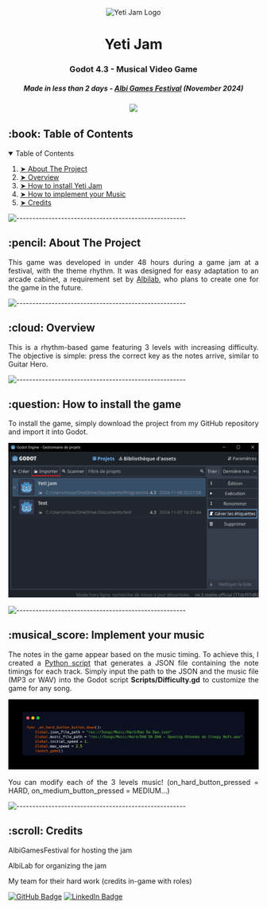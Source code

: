 <p align="center"> 
  <img src="Yeti%20Jam%20Logo.png" alt="Yeti Jam Logo" width="120px" height="120px">
</p>
<h1 align="center"> Yeti Jam </h1>
<h3 align="center"> Godot 4.3 - Musical Video Game </h3>
<h5 align="center"> Made in less than 2 days - <a href="https://www.albigamesfestival.fr/">Albi Games Festival</a> (November 2024) </h5>

<p align="center">
    <img src="img/game_presentation.gif">
</p>

<!-- TABLE OF CONTENTS -->
<h2 id="table-of-contents"> :book: Table of Contents </h2>

<details open="open">
    <summary>Table of Contents</summary>
    <ol>
    <li><a href="#about-the-project"> ➤ About The Project</a></li>
    <li><a href="#overview"> ➤ Overview</a></li>
    <li><a href="#install"> ➤ How to install Yeti Jam</a></li>
    <li><a href="#add-your-music"> ➤ How to implement your Music</a></li>
    <li><a href="#credits"> ➤ Credits</a></li>
</ol>
</details>

![-----------------------------------------------------](https://raw.githubusercontent.com/andreasbm/readme/master/assets/lines/rainbow.png)

<!-- ABOUT THE PROJECT -->
<h2 id="about-the-project"> :pencil: About The Project</h2>

<p align="justify"> 
This game was developed in under 48 hours during a game jam at a festival, with the theme rhythm. It was designed for easy adaptation to an arcade cabinet, a requirement set by <a href="https://albilab.fr/">Albilab</a>, who plans to create one for the game in the future.
</p>

![-----------------------------------------------------](https://raw.githubusercontent.com/andreasbm/readme/master/assets/lines/rainbow.png)

<!-- OVERVIEW -->
<h2 id="overview"> :cloud: Overview</h2>

<p align="justify"> 
  This is a rhythm-based game featuring 3 levels with increasing difficulty. The objective is simple: press the correct key as the notes arrive, similar to Guitar Hero.
</p>

![-----------------------------------------------------](https://raw.githubusercontent.com/andreasbm/readme/master/assets/lines/rainbow.png)

<!-- INSTALL -->
<h2 id="install"> :question: How to install the game</h2>

<p align="justify"> 
To install the game, simply download the project from my GitHub repository and import it into Godot.
</p>
<img src="img/import.png" alt="Import Button" style="max-width:100%;">
<p align="justify">
</p>

![-----------------------------------------------------](https://raw.githubusercontent.com/andreasbm/readme/master/assets/lines/rainbow.png)

<!-- ADD YOUR MUSIC -->
<h2 id="add_your_music"> :musical_score: Implement your music</h2>

<p align="justify"> 
The notes in the game appear based on the music timing. To achieve this, I created a <a href="https://github.com/SteelPotathor/Song-Rhythm">Python script</a> that generates a JSON file containing the note timings for each track. Simply input the path to the JSON and the music file (MP3 or WAV) into the Godot script <b>Scripts/Difficulty.gd</b> to customize the game for any song.
</p>
<img src="img/difficulty.png" alt="Specified Code" style="max-width:100%;">
<p align="justify"> 
You can modify each of the 3 levels music! (on_hard_button_pressed = HARD, on_medium_button_pressed = MEDIUM...)
</p>

![-----------------------------------------------------](https://raw.githubusercontent.com/andreasbm/readme/master/assets/lines/rainbow.png)

<!-- CREDITS -->
<h2 id="credits"> :scroll: Credits</h2>

<p align="justify">AlbiGamesFestival for hosting the jam </p>
<p align="justify">AlbiLab for organizing the jam </p>
<p align="justify">My team for their hard work (credits in-game with roles) </p>

[![GitHub Badge](https://img.shields.io/badge/GitHub-100000?style=for-the-badge&logo=github&logoColor=white)](https://github.com/SteelPotathor)
[![LinkedIn Badge](https://img.shields.io/badge/LinkedIn-0077B5?style=for-the-badge&logo=linkedin&logoColor=white)](https://www.linkedin.com/in/timoth%C3%A9e-da-costa-cantante-01aaa6336/)